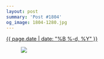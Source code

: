 ```yaml
---
layout: post
summary: 'Post #1804'
og_image: 1804-1280.jpg
---
```


<div class="post">
 <time>
  <a href="/1804">
   {{ page.date | date: "%B %-d, %Y" }}
  </a>
 </time>
 <a href="/1804">
  <figure data-taken="7/28/2023">
   <img sizes="(min-width: 700px) 50vw, calc(100vw - 2rem)" src="{{ site.assets_url }}/1804-640.jpg" srcset="{{ site.assets_url }}/1804-320.jpg 320w, {{ site.assets_url }}/1804-640.jpg 640w, {{ site.assets_url }}/1804-960.jpg 960w, {{ site.assets_url }}/1804-1280.jpg 1280w"/>
  </figure>
 </a>
</div>

